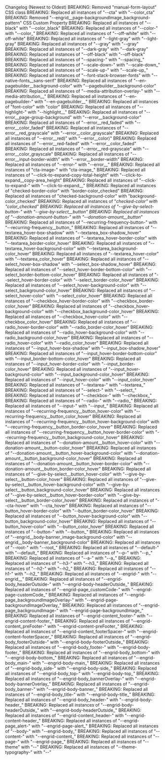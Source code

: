 Changelog (Newest to Oldest)
BREAKING: Removed "manual-form-layout" CSS class
BREAKING: Replaced all instances of "--cta" with "--color_cta"
BREAKING: Removed "--engrid__page-backgroundImage_background-pattern" CSS Custom Property
BREAKING: Replaced all instances of "--black" with "--color_black"
BREAKING: Replaced all instances of "--color-" with "--color_"
BREAKING: Replaced all instances of "--off-white" with "--off-white"
BREAKING: Replaced all instances of "--light-gray" with "--light-gray"
BREAKING: Replaced all instances of "--gray" with "--gray"
BREAKING: Replaced all instances of "--dark-gray" with "--dark-gray"
BREAKING: Replaced all instances of "--off-black" with "--off-black"
BREAKING: Replaced all instances of "--spacing-" with "--spacing_"
BREAKING: Replaced all instances of "--scale-down-" with "--scale-down_"
BREAKING: Replaced all instances of "--scale-up-" with "--scale-up_"
BREAKING: Replaced all instances of "--font-stack-browser-fonts" with "--native-fonts__sans-serif"
BREAKING: Replaced all instances of "--en-pagebuilder__background-color" with "--pagebuilder__background-color"
BREAKING: Replaced all instances of "--media-attribution-overlay-" with "--media-attribution__"
BREAKING: Replaced all instances of "--en-pagebuilder-" with "--en-pagebuilder__"
BREAKING: Replaced all instances of "font-color" with "color"
BREAKING: Replaced all instances of "--highlight-" with "--highlight__"
BREAKING: Replaced all instances of "--error__page-group-background" with "--error__background-color"
BREAKING: Replaced all instances of "--error__red_faded" with "--error__color_faded"
BREAKING: Replaced all instances of "--error__red_grayscale" with "--error__color_grayscale"
BREAKING: Replaced all instances of "--error__red)" with "--error__color)"
BREAKING: Replaced all instances of "--error__red-faded" with "--error__color_faded"
BREAKING: Replaced all instances of "--error__red-grayscale" with "--error__color_grayscale"
BREAKING: Replaced all instances of "--error__input-border-width" with "--error__border-width"
BREAKING: Replaced all instances of "--error-" with "--error__"
BREAKING: Replaced all instances of "cta-image-" with "cta-image_"
BREAKING: Replaced all instances of "--click-to-expand-copy-total-height" with "--click-to-expand__copy-area_height"
BREAKING: Replaced all instances of "--click-to-expand-" with "--click-to-expand__"
BREAKING: Replaced all instances of "checked-border-color" with "border-color_checked"
BREAKING: Replaced all instances of "checked-background-color" with "background-color_checked"
BREAKING: Replaced all instances of "_checked-color" with "_color_checked"
BREAKING: Replaced all instances of "--give-by-select-button-" with "--give-by-select__button_"
BREAKING: Replaced all instances of "--donation-amount-button-" with "--donation-amount__button_"
BREAKING: Replaced all instances of "--recurring-frequency-button-" with "--recurring-frequency__button_"
BREAKING: Replaced all instances of "--textarea_hover-box-shadow" with "--textarea_box-shadow_hover"
BREAKING: Replaced all instances of "--textarea_hover-border-color" with "--textarea_border-color_hover"
BREAKING: Replaced all instances of "--textarea_hover-background-color" with "--textarea_background-color_hover"
BREAKING: Replaced all instances of "--textarea_hover-color" with "--textarea_color_hover"
BREAKING: Replaced all instances of "--select_hover-box-shadow" with "--select_box-shadow_hover"
BREAKING: Replaced all instances of "--select_hover-border-bottom-color" with "--select_border-bottom-color_hover"
BREAKING: Replaced all instances of "--select_hover-border-color" with "--select_border-color_hover"
BREAKING: Replaced all instances of "--select_hover-background-color" with "--select_background-color_hover"
BREAKING: Replaced all instances of "--select_hover-color" with "--select_color_hover"
BREAKING: Replaced all instances of "--checkbox_hover-border-color" with "--checkbox_border-color_hover"
BREAKING: Replaced all instances of "--checkbox_hover-background-color" with "--checkbox_background-color_hover"
BREAKING: Replaced all instances of "--checkbox_hover-color" with "--checkbox_color_hover"
BREAKING: Replaced all instances of "--radio_hover-border-color" with "--radio_border-color_hover"
BREAKING: Replaced all instances of "--radio_hover-background-color" with "--radio_background-color_hover"
BREAKING: Replaced all instances of "--radio_hover-color" with "--radio_color_hover"
BREAKING: Replaced all instances of "--input_hover-box-shadow" with "--input_box-shadow_hover"
BREAKING: Replaced all instances of "--input_hover-border-bottom-color" with "--input_border-bottom-color_hover"
BREAKING: Replaced all instances of "--input_hover-border-color" with "--input_border-color_hover"
BREAKING: Replaced all instances of "--input_hover-background-color" with "--input_background-color_hover"
BREAKING: Replaced all instances of "--input_hover-color" with "--input_color_hover"
BREAKING: Replaced all instances of "--textarea-" with "--textarea_"
BREAKING: Replaced all instances of "--select-" with "--select_"
BREAKING: Replaced all instances of "--checkbox-" with "--checkbox_"
BREAKING: Replaced all instances of "--radio-" with "--radio_"
BREAKING: Replaced all instances of "--input-" with "--input_"
BREAKING: Replaced all instances of "--recurring-frequency__button_hover-color" with "--recurring-frequency__button_color_hover"
BREAKING: Replaced all instances of "--recurring-frequency__button_hover-background-color" with "--recurring-frequency__button_border-color_hover"
BREAKING: Replaced all instances of "--recurring-frequency__button_hover-border-color" with "--recurring-frequency__button_background-color_hover"
BREAKING: Replaced all instances of "--donation-amount__button_hover-color" with "--donation-amount__button-color_hover"
BREAKING: Replaced all instances of "--donation-amount__button_hover-background-color" with "--donation-amount__button_background-color_hover"
BREAKING: Replaced all instances of "--donation-amount__button_hover-border-color" with "--donation-amount__button_border-color_hover"
BREAKING: Replaced all instances of "--give-by-select__button_hover-color" with "--give-by-select__button-color_hover"
BREAKING: Replaced all instances of "--give-by-select__button_hover-background-color" with "--give-by-select__button_background-color_hover"
BREAKING: Replaced all instances of "--give-by-select__button_hover-border-color" with "--give-by-select__button_border-color_hover"
BREAKING: Replaced all instances of "--cta-hover" with "--cta_hover"
BREAKING: Replaced all instances of "--button_hover-border-color" with "--button_border-color_hover"
BREAKING: Replaced all instances of "--button_hover-background-color" with "--button_background-color_hover"
BREAKING: Replaced all instances of "--button_hover-color" with "--button_color_hover"
BREAKING: Replaced all instances of "--button-" with "--button_"
BREAKING: Replaced all instances of "--engrid__body-banner_image-background-color" with "--engrid__body-banner_background-color"
BREAKING: Replaced all instances of "--root-" with "--root_"
BREAKING: Replaced all instances of "--default-" with "--default_"
BREAKING: Replaced all instances of "--p-" with "--p_"
BREAKING: Replaced all instances of "--a-" with "--a_"
BREAKING: Replaced all instances of "--h3-" with "--h3_"
BREAKING: Replaced all instances of "--h2-" with "--h2_"
BREAKING: Replaced all instances of "--h1-" with "--h2_"
BREAKING: Replaced all instances of "--engrid-" with "--engrid__"
BREAKING: Replaced all instances of "--engrid-body_headerOutside-" with "--engrid-body-headerOutside_"
BREAKING: Replaced all instances of "--engrid-page_customCode-" with "--engrid-page-customCode_"
BREAKING: Replaced all instances of "--engrid-page_backgroundImageOverlay-" with "--engrid-page-backgroundImageOverlay_"
BREAKING: Replaced all instances of "--engrid-page_backgroundImage-" with "--engrid-page-backgroundImage_"
BREAKING: Replaced all instances of "--engrid-content_footer-" with "--engrid-content-footer_"
BREAKING: Replaced all instances of "--engrid-content_preFooter-" with "--engrid-content-preFooter_"
BREAKING: Replaced all instances of "--engrid-content_footerSpacer-" with "--engrid-content-footerSpacer_"
BREAKING: Replaced all instances of "--engrid-body_footerOutside-" with "--engrid-body-footerOutside_"
BREAKING: Replaced all instances of "--engrid-body_footer-" with "--engrid-body-footer_"
BREAKING: Replaced all instances of "--engrid-body_bottom-" with "--engrid-body-bottom_"
BREAKING: Replaced all instances of "--engrid-body_main-" with "--engrid-body-main_"
BREAKING: Replaced all instances of "--engrid-body_side-" with "--engrid-body-side_"
BREAKING: Replaced all instances of "--engrid-body_top-" with "--engrid-body-top_"
BREAKING: Replaced all instances of "--engrid-body_bannerOverlay-" with "--engrid-body-bannerOverlay_"
BREAKING: Replaced all instances of "--engrid-body_banner-" with "--engrid-body-banner_"
BREAKING: Replaced all instances of "--engrid-body_title-" with "--engrid-body-title_"
BREAKING: Replaced all instances of "--engrid-body_header-" with "--engrid-body-header_"
BREAKING: Replaced all instances of "--engrid-body-headerOutside_" with "--engrid-body-headerOutside_"
BREAKING: Replaced all instances of "--engrid-content_header-" with "--engrid-content-header_"
BREAKING: Replaced all instances of "--engrid-page_alert-" with "--engrid-page-alert_"
BREAKING: Replaced all instances of "--body-" with "--engrid-body_"
BREAKING: Replaced all instances of "--content-" with "--engrid-content_"
BREAKING: Replaced all instances of "--page-" with "--engrid-page_"
BREAKING: Replaced all instances of "--theme" with "--"
BREAKING: Replaced all instances of "--theme-typography-" with "--"